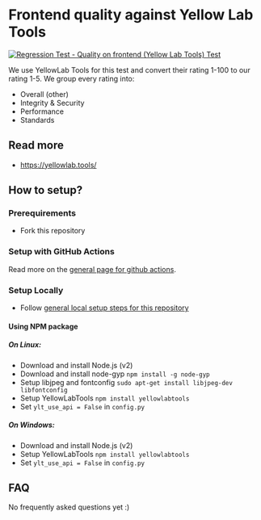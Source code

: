 # Frontend quality against Yellow Lab Tools
[![Regression Test - Quality on frontend (Yellow Lab Tools) Test](https://github.com/Webperf-se/webperf_core/actions/workflows/regression-test-ylt.yml/badge.svg)](https://github.com/Webperf-se/webperf_core/actions/workflows/regression-test-ylt.yml)

We use YellowLab Tools for this test and convert their rating 1-100 to our rating 1-5.
We group every rating into:
* Overall (other)
* Integrity & Security
* Performance
* Standards

## Read more

* https://yellowlab.tools/

## How to setup?

### Prerequirements

* Fork this repository

### Setup with GitHub Actions

Read more on the [general page for github actions](../getting-started-github-actions.md).

### Setup Locally

* Follow [general local setup steps for this repository](../getting-started-local.md)

#### Using NPM package

##### On Linux:
* Download and install Node.js (v2)
* Download and install node-gyp `npm install -g node-gyp`
* Setup libjpeg and fontconfig `sudo apt-get install libjpeg-dev libfontconfig`
* Setup YellowLabTools `npm install yellowlabtools`
* Set `ylt_use_api = False` in `config.py`

##### On Windows:
* Download and install Node.js (v2)
* Setup YellowLabTools `npm install yellowlabtools`
* Set `ylt_use_api = False` in `config.py`

## FAQ

No frequently asked questions yet :)

